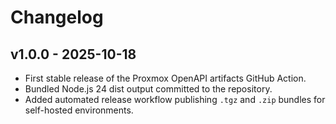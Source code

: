 # Changelog

## v1.0.0 - 2025-10-18

- First stable release of the Proxmox OpenAPI artifacts GitHub Action.
- Bundled Node.js 24 dist output committed to the repository.
- Added automated release workflow publishing `.tgz` and `.zip` bundles for self-hosted environments.
